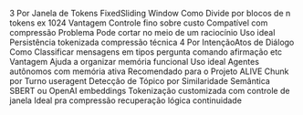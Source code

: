  3 Por Janela de Tokens FixedSliding Window
Como Divide por blocos de n tokens ex 1024
Vantagem Controle fino sobre custo Compatível com compressão
Problema Pode cortar no meio de um raciocínio
Uso ideal Persistência tokenizada compressão técnica
 4 Por IntençãoAtos de Diálogo
Como Classificar mensagens em tipos pergunta comando afirmação etc
Vantagem Ajuda a organizar memória funcional
Uso ideal Agentes autônomos com memória ativa
 Recomendado para o Projeto ALIVE
Chunk por Turno useragent 
Detecção de Tópico por Similaridade Semântica SBERT ou OpenAI embeddings 
Tokenização customizada com controle de janela
 Ideal pra compressão  recuperação lógica  continuidade
